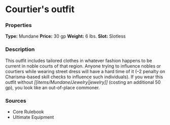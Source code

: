 ﻿---
Title: "Courtier's outfit"
Type: "Mundane"
Price: "30 gp"
Weight: "6 lbs."
Slot: "Slotless"
Description: |
  "This outfit includes tailored clothes in whatever fashion happens to be current in noble courts of that region. Anyone trying to influence nobles or courtiers while wearing street dress will have a hard time of it (–2 penalty on Charisma-based skill checks to influence such individuals). If you wear this outfit without jewelry (costing an additional 50 gp), you look like an out-of-place commoner."
Sources: "['Core Rulebook', 'Ultimate Equipment']"
---

# Courtier's outfit

### Properties

**Type:** Mundane **Price:** 30 gp **Weight:** 6 lbs. **Slot:** Slotless

### Description

This outfit includes tailored clothes in whatever fashion happens to be current in noble courts of that region. Anyone trying to influence nobles or courtiers while wearing street dress will have a hard time of it (–2 penalty on Charisma-based skill checks to influence such individuals). If you wear this outfit without _[[items/Mundane/Jewelry|jewelry]]_ (costing an additional 50 gp), you look like an out-of-place commoner.

### Sources

* Core Rulebook
* Ultimate Equipment